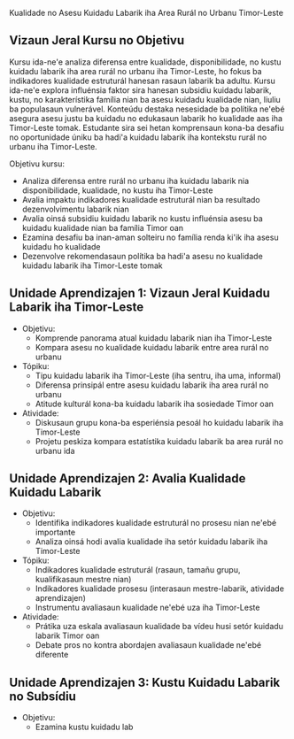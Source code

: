 Kualidade no Asesu Kuidadu Labarik iha Area Rurál no Urbanu Timor-Leste

## Vizaun Jeral Kursu no Objetivu

Kursu ida-ne'e analiza diferensa entre kualidade, disponibilidade, no kustu kuidadu labarik iha area rurál no urbanu iha Timor-Leste, ho fokus ba indikadores kualidade estruturál hanesan rasaun labarik ba adultu. Kursu ida-ne'e explora influénsia faktor sira hanesan subsidiu kuidadu labarik, kustu, no karakterístika família nian ba asesu kuidadu kualidade nian, liuliu ba populasaun vulnerável. Konteúdu destaka nesesidade ba polítika ne'ebé asegura asesu justu ba kuidadu no edukasaun labarik ho kualidade aas iha Timor-Leste tomak. Estudante sira sei hetan komprensaun kona-ba desafiu no oportunidade úniku ba hadi'a kuidadu labarik iha kontekstu rurál no urbanu iha Timor-Leste.

Objetivu kursu:
- Analiza diferensa entre rurál no urbanu iha kuidadu labarik nia disponibilidade, kualidade, no kustu iha Timor-Leste
- Avalia impaktu indikadores kualidade estruturál nian ba resultado dezenvolvimentu labarik nian
- Avalia oinsá subsidiu kuidadu labarik no kustu influénsia asesu ba kuidadu kualidade nian ba família Timor oan
- Ezamina desafiu ba inan-aman solteiru no família renda ki'ik iha asesu kuidadu ho kualidade
- Dezenvolve rekomendasaun polítika ba hadi'a asesu no kualidade kuidadu labarik iha Timor-Leste tomak

## Unidade Aprendizajen 1: Vizaun Jeral Kuidadu Labarik iha Timor-Leste
- Objetivu:
  * Komprende panorama atual kuidadu labarik nian iha Timor-Leste
  * Kompara asesu no kualidade kuidadu labarik entre area rurál no urbanu
- Tópiku:
  * Tipu kuidadu labarik iha Timor-Leste (iha sentru, iha uma, informal)
  * Diferensa prinsipál entre asesu kuidadu labarik iha area rurál no urbanu
  * Atitude kulturál kona-ba kuidadu labarik iha sosiedade Timor oan
- Atividade:
  * Diskusaun grupu kona-ba esperiénsia pesoál ho kuidadu labarik iha Timor-Leste
  * Projetu peskiza kompara estatístika kuidadu labarik ba area rurál no urbanu ida

## Unidade Aprendizajen 2: Avalia Kualidade Kuidadu Labarik 
- Objetivu:
  * Identifika indikadores kualidade estruturál no prosesu nian ne'ebé importante
  * Analiza oinsá hodi avalia kualidade iha setór kuidadu labarik iha Timor-Leste
- Tópiku:
  * Indikadores kualidade estruturál (rasaun, tamañu grupu, kualifikasaun mestre nian)
  * Indikadores kualidade prosesu (interasaun mestre-labarik, atividade aprendizajen)
  * Instrumentu avaliasaun kualidade ne'ebé uza iha Timor-Leste
- Atividade:
  * Prátika uza eskala avaliasaun kualidade ba vídeu husi setór kuidadu labarik Timor oan
  * Debate pros no kontra abordajen avaliasaun kualidade ne'ebé diferente

## Unidade Aprendizajen 3: Kustu Kuidadu Labarik no Subsídiu
- Objetivu:
  * Ezamina kustu kuidadu lab